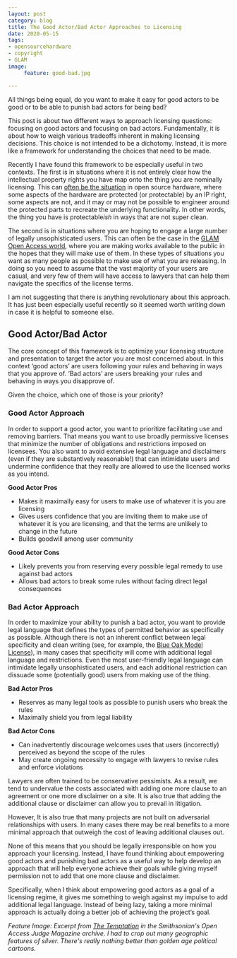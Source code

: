 ```yaml
---
layout: post
category: blog
title: The Good Actor/Bad Actor Approaches to Licensing
date: 2020-05-15
tags:
- opensourcehardware
- copyright
- GLAM
image:
     feature: good-bad.jpg

---
```


All things being equal, do you want to make it easy for good actors to be good or to be able to punish bad actors for being bad?

This post is about two different ways to approach licensing questions: focusing on good actors and focusing on bad actors.  Fundamentally, it is about how to weigh various tradeoffs inherent in making licensing decisions.  This choice is not intended to be a dichotomy. Instead, it is more like a framework for understanding the choices that need to be made.

Recently I have found this framework to be especially useful in two contexts.  The first is in situations where it is not entirely clear how the intellectual property rights you have map onto the thing you are nominally licensing. This can [often be the situation](https://michaelweinberg.org/post/150123246460/the-cost-of-a-successful-creative-commons-and-open) in open source hardware, where some aspects of the hardware are protected (or protectable) by an IP right, some aspects are not, and it may or may not be possible to engineer around the protected parts to recreate the underlying functionality.  In other words, the thing you have is protectable*ish* in ways that are not super clean.

The second is in situations where you are hoping to engage a large number of legally unsophisticated users.  This can often be the case in the [GLAM Open Access world](https://michaelweinberg.org/blog/2020/03/01/smithsonian-open-access/), where you are making works available to the public in the hopes that they will make use of them.  In these types of situations you want as many people as possible to make use of what you are releasing.  In doing so you need to assume that the vast majority of your users are casual, and very few of them will have access to lawyers that can help them navigate the specifics of the license terms.

I am not suggesting that there is anything revolutionary about this approach.  It has just been especially useful recently so it seemed worth writing down in case it is helpful to someone else.

## Good Actor/Bad Actor

The core concept of this framework is to optimize your licensing structure and presentation to target the actor you are most concerned about.  In this context ‘good actors’ are users following your rules and behaving in ways that you approve of.  ‘Bad actors’ are users breaking your rules and behaving in ways you disapprove of.  

Given the choice, which one of those is your priority?

### Good Actor Approach     

In order to support a good actor, you want to prioritize facilitating use and removing barriers. That means you want to use broadly permissive licenses that minimize the number of obligations and restrictions imposed on licensees.  You also want to avoid extensive legal language and disclaimers (even if they are substantively reasonable!) that can intimidate users and undermine confidence that they really are allowed to use the licensed works as you intend.

**Good Actor Pros**

* Makes it maximally easy for users to make use of whatever it is you are licensing
* Gives users confidence that you are inviting them to make use of whatever it is you are licensing, and that the terms are unlikely to change in the future
* Builds goodwill among user community

**Good Actor Cons**

* Likely prevents you from reserving every possible legal remedy to use against bad actors
* Allows bad actors to break some rules without facing direct legal consequences

### Bad Actor Approach

In order to maximize your ability to punish a bad actor, you want to provide legal language that defines the types of permitted behavior as specifically as possible.  Although there is not an inherent conflict between legal specificity and clean writing (see, for example, the [Blue Oak Model License](https://blueoakcouncil.org/license/1.0.0)), in many cases that specificity will come with additional legal language and restrictions.  Even the most user-friendly legal language can intimidate legally unsophisticated users, and each additional restriction can dissuade some (potentially good) users from making use of the thing.  

**Bad Actor Pros**

* Reserves as many legal tools as possible to punish users who break the rules
* Maximally shield you from legal liability

**Bad Actor Cons**

* Can inadvertently discourage welcomes uses that users (incorrectly) perceived as beyond the scope of the rules
* May create ongoing necessity to engage with lawyers to revise rules and enforce violations

Lawyers are often trained to be conservative pessimists.  As a result, we tend to undervalue the costs associated with adding one more clause to an agreement or one more disclaimer on a site.  It is also true that adding the additional clause or disclaimer can allow you to prevail in litigation.  

However, It is also true that many projects are not built on adversarial relationships with users.  In many cases there may be real benefits to a more minimal approach that outweigh the cost of leaving additional clauses out.  

None of this means that you should be legally irresponsible on how you approach your licensing. Instead, I have found thinking about empowering good actors and punishing bad actors as a useful way to help develop an approach that will help everyone achieve their goals while giving myself permission not to add that one more clause and disclaimer.  

Specifically, when I think about empowering good actors as a goal of a licensing regime, it gives me something to weigh against my impulse to add additional legal language.  Instead of being lazy, taking a more minimal approach is actually doing a better job of achieving the project’s goal.

*Feature Image: Excerpt from [The Temptation](https://www.si.edu/object/temptation:npg_AD_NPG.77.15) in the Smithsonian's Open Access Judge Magazine archive. I had to crop out many geographic features of silver. There's really nothing better than golden age political cartoons.*
